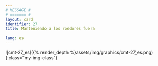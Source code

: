 ```yaml
---
# MESSAGE #
# ======= #
layout: card
identifier: 27
title: Manteniendo a los roedores fuera

lang: es
---
```


![cmt-27_es]({% render_depth %}assets/img/graphics/cmt-27_es.png){:class="my-img-class"}
